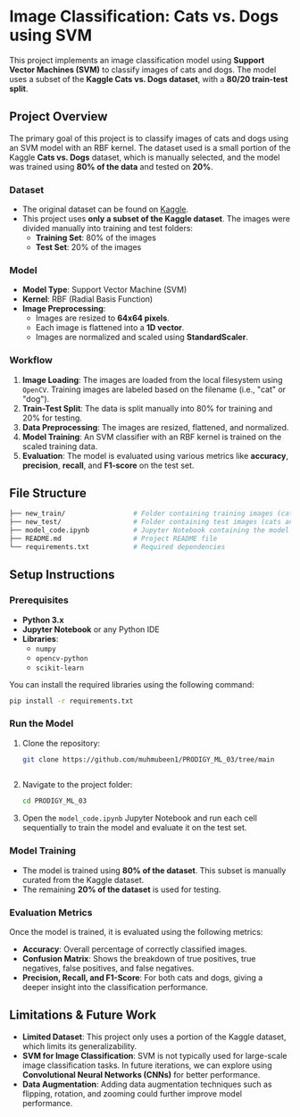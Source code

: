 # Image Classification: Cats vs. Dogs using SVM

This project implements an image classification model using **Support Vector Machines (SVM)** to classify images of cats and dogs. The model uses a subset of the **Kaggle Cats vs. Dogs dataset**, with a **80/20 train-test split**.

## Project Overview

The primary goal of this project is to classify images of cats and dogs using an SVM model with an RBF kernel. The dataset used is a small portion of the Kaggle **Cats vs. Dogs** dataset, which is manually selected, and the model was trained using **80% of the data** and tested on **20%**.

### Dataset
- The original dataset can be found on [Kaggle](https://www.kaggle.com/c/dogs-vs-cats/data).
- This project uses **only a subset of the Kaggle dataset**. The images were divided manually into training and test folders:
  - **Training Set**: 80% of the images
  - **Test Set**: 20% of the images

### Model
- **Model Type**: Support Vector Machine (SVM)
- **Kernel**: RBF (Radial Basis Function)
- **Image Preprocessing**: 
  - Images are resized to **64x64 pixels**.
  - Each image is flattened into a **1D vector**.
  - Images are normalized and scaled using **StandardScaler**.
  
### Workflow

1. **Image Loading**: The images are loaded from the local filesystem using `OpenCV`. Training images are labeled based on the filename (i.e., "cat" or "dog").
2. **Train-Test Split**: The data is split manually into 80% for training and 20% for testing.
3. **Data Preprocessing**: The images are resized, flattened, and normalized.
4. **Model Training**: An SVM classifier with an RBF kernel is trained on the scaled training data.
5. **Evaluation**: The model is evaluated using various metrics like **accuracy**, **precision**, **recall**, and **F1-score** on the test set.

## File Structure

```bash
├── new_train/                 # Folder containing training images (cats and dogs)
├── new_test/                  # Folder containing test images (cats and dogs)
├── model_code.ipynb           # Jupyter Notebook containing the model implementation
├── README.md                  # Project README file
└── requirements.txt           # Required dependencies
```

## Setup Instructions

### Prerequisites
- **Python 3.x**
- **Jupyter Notebook** or any Python IDE
- **Libraries**:
  - `numpy`
  - `opencv-python`
  - `scikit-learn`

You can install the required libraries using the following command:

```bash
pip install -r requirements.txt
```

### Run the Model
1. Clone the repository:
   ```bash
   git clone https://github.com/muhmubeen1/PRODIGY_ML_03/tree/main                                                                                
  
   ```
2. Navigate to the project folder:
   ```bash
   cd PRODIGY_ML_03                                                   
   
   ```
3. Open the `model_code.ipynb` Jupyter Notebook and run each cell sequentially to train the model and evaluate it on the test set.

### Model Training

- The model is trained using **80% of the dataset**. This subset is manually curated from the Kaggle dataset.
- The remaining **20% of the dataset** is used for testing.

### Evaluation Metrics

Once the model is trained, it is evaluated using the following metrics:
- **Accuracy**: Overall percentage of correctly classified images.
- **Confusion Matrix**: Shows the breakdown of true positives, true negatives, false positives, and false negatives.
- **Precision, Recall, and F1-Score**: For both cats and dogs, giving a deeper insight into the classification performance.

## Limitations & Future Work

- **Limited Dataset**: This project only uses a portion of the Kaggle dataset, which limits its generalizability.
- **SVM for Image Classification**: SVM is not typically used for large-scale image classification tasks. In future iterations, we can explore using **Convolutional Neural Networks (CNNs)** for better performance.
- **Data Augmentation**: Adding data augmentation techniques such as flipping, rotation, and zooming could further improve model performance.

                                                                                                                                                                                                        
  
  
  
  
  
  
  
  
  
  
